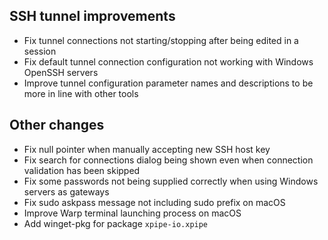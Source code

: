 ## SSH tunnel improvements

- Fix tunnel connections not starting/stopping after being edited in a session
- Fix default tunnel connection configuration not working with Windows OpenSSH servers
- Improve tunnel configuration parameter names and descriptions to be more in line with other tools

## Other changes

- Fix null pointer when manually accepting new SSH host key
- Fix search for connections dialog being shown even when connection validation has been skipped
- Fix some passwords not being supplied correctly when using Windows servers as gateways
- Fix sudo askpass message not including sudo prefix on macOS
- Improve Warp terminal launching process on macOS
- Add winget-pkg for package `xpipe-io.xpipe`
